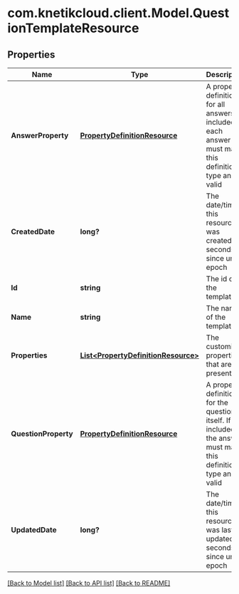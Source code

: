 # com.knetikcloud.client.Model.QuestionTemplateResource
## Properties

Name | Type | Description | Notes
------------ | ------------- | ------------- | -------------
**AnswerProperty** | [**PropertyDefinitionResource**](PropertyDefinitionResource.md) | A property definition for all answers. If included each answer must match this definition&#39;s type and be valid | [optional] [default to null]
**CreatedDate** | **long?** | The date/time this resource was created in seconds since unix epoch | [optional] [default to null]
**Id** | **string** | The id of the template | [optional] [default to null]
**Name** | **string** | The name of the template | [default to null]
**Properties** | [**List&lt;PropertyDefinitionResource&gt;**](PropertyDefinitionResource.md) | The customized properties that are present | [optional] [default to null]
**QuestionProperty** | [**PropertyDefinitionResource**](PropertyDefinitionResource.md) | A property definition for the question itself. If included the answer must match this definition&#39;s type and be valid | [optional] [default to null]
**UpdatedDate** | **long?** | The date/time this resource was last updated in seconds since unix epoch | [optional] [default to null]

[[Back to Model list]](../README.md#documentation-for-models) [[Back to API list]](../README.md#documentation-for-api-endpoints) [[Back to README]](../README.md)

